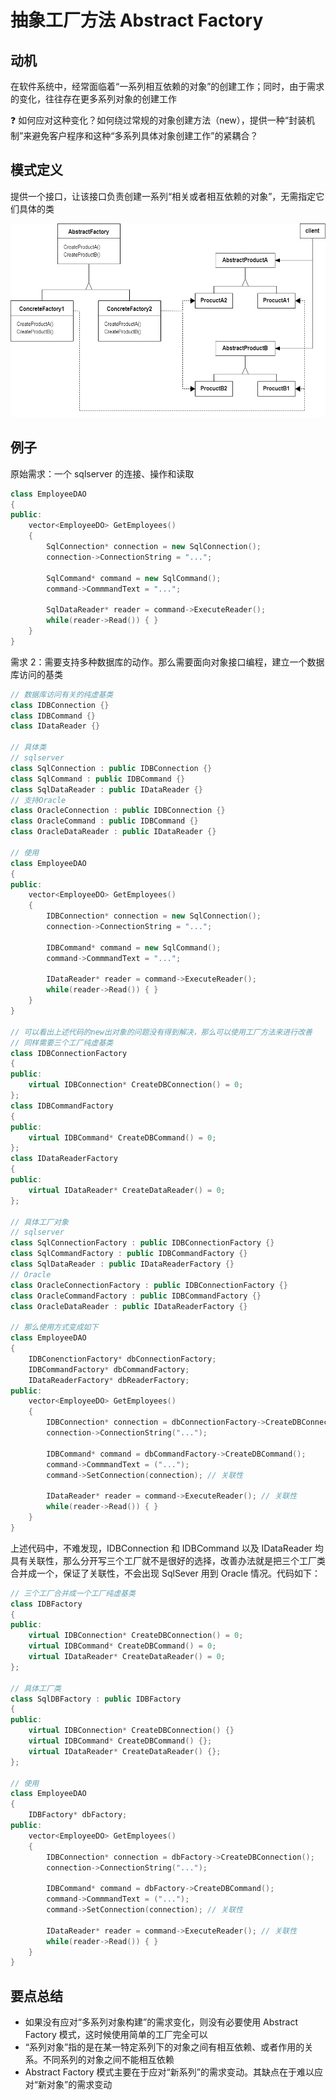# 抽象工厂方法 Abstract Factory

## 动机

在软件系统中，经常面临着“一系列相互依赖的对象”的创建工作；同时，由于需求的变化，往往存在更多系列对象的创建工作

:question: 如何应对这种变化？如何绕过常规的对象创建方法（new），提供一种“封装机制”来避免客户程序和这种“多系列具体对象创建工作”的紧耦合？

## 模式定义

提供一个接口，让该接口负责创建一系列“相关或者相互依赖的对象”，无需指定它们具体的类

<div align="center"><img src="../images/抽象工厂.drawio.png" alt="抽象工厂" height=310 width= /></div>

## 例子

原始需求：一个 sqlserver 的连接、操作和读取

```cpp
class EmployeeDAO
{
public:
    vector<EmployeeDO> GetEmployees()
    {
        SqlConnection* connection = new SqlConnection();
        connection->ConnectionString = "...";

        SqlCommand* command = new SqlCommand();
        command->CommmandText = "...";

        SqlDataReader* reader = command->ExecuteReader();
        while(reader->Read()) { }
    }
}
```

需求 2：需要支持多种数据库的动作。那么需要面向对象接口编程，建立一个数据库访问的基类

```cpp
// 数据库访问有关的纯虚基类
class IDBConnection {}
class IDBCommand {}
class IDataReader {}

// 具体类
// sqlserver
class SqlConnection : public IDBConnection {}
class SqlCommand : public IDBCommand {}
class SqlDataReader : public IDataReader {}
// 支持Oracle
class OracleConnection : public IDBConnection {}
class OracleCommand : public IDBCommand {}
class OracleDataReader : public IDataReader {}

// 使用
class EmployeeDAO
{
public:
    vector<EmployeeDO> GetEmployees()
    {
        IDBConnection* connection = new SqlConnection();
        connection->ConnectionString = "...";

        IDBCommand* command = new SqlCommand();
        command->CommmandText = "...";

        IDataReader* reader = command->ExecuteReader();
        while(reader->Read()) { }
    }
}

// 可以看出上述代码的new出对象的问题没有得到解决，那么可以使用工厂方法来进行改善
// 同样需要三个工厂纯虚基类
class IDBConnectionFactory
{
public:
    virtual IDBConnection* CreateDBConnection() = 0;
};
class IDBCommandFactory
{
public:
    virtual IDBCommand* CreateDBCommand() = 0;
};
class IDataReaderFactory
{
public:
    virtual IDataReader* CreateDataReader() = 0;
};

// 具体工厂对象
// sqlserver
class SqlConnectionFactory : public IDBConnectionFactory {}
class SqlCommandFactory : public IDBCommandFactory {}
class SqlDataReader : public IDataReaderFactory {}
// Oracle
class OracleConnectionFactory : public IDBConnectionFactory {}
class OracleCommandFactory : public IDBCommandFactory {}
class OracleDataReader : public IDataReaderFactory {}

// 那么使用方式变成如下
class EmployeeDAO
{
    IDBConenctionFactory* dbConnectionFactory;
    IDBCommandFactory* dbCommandFactory;
    IDataReaderFactory* dbReaderFactory;
public:
    vector<EmployeeDO> GetEmployees()
    {
        IDBConnection* connection = dbConnectionFactory->CreateDBConnection();
        connection->ConnectionString("...");

        IDBCommand* command = dbCommandFactory->CreateDBCommand();
        command->CommmandText = ("...");
        command->SetConnection(connection); // 关联性

        IDataReader* reader = command->ExecuteReader(); // 关联性
        while(reader->Read()) { }
    }
}
```

上述代码中，不难发现，IDBConnection 和 IDBCommand 以及 IDataReader 均具有关联性，那么分开写三个工厂就不是很好的选择，改善办法就是把三个工厂类合并成一个，保证了关联性，不会出现 SqlSever 用到 Oracle 情况。代码如下：

```cpp
// 三个工厂合并成一个工厂纯虚基类
class IDBFactory
{
public:
    virtual IDBConnection* CreateDBConnection() = 0;
    virtual IDBCommand* CreateDBCommand() = 0;
    virtual IDataReader* CreateDataReader() = 0;
};

// 具体工厂类
class SqlDBFactory : public IDBFactory
{
public:
    virtual IDBConnection* CreateDBConnection() {}
    virtual IDBCommand* CreateDBCommand() {};
    virtual IDataReader* CreateDataReader() {};
};

// 使用
class EmployeeDAO
{
    IDBFactory* dbFactory;
public:
    vector<EmployeeDO> GetEmployees()
    {
        IDBConnection* connection = dbFactory->CreateDBConnection();
        connection->ConnectionString("...");

        IDBCommand* command = dbFactory->CreateDBCommand();
        command->CommmandText = ("...");
        command->SetConnection(connection); // 关联性

        IDataReader* reader = command->ExecuteReader(); // 关联性
        while(reader->Read()) { }
    }
}
```

## 要点总结

- 如果没有应对“多系列对象构建”的需求变化，则没有必要使用 Abstract Factory 模式，这时候使用简单的工厂完全可以
- “系列对象”指的是在某一特定系列下的对象之间有相互依赖、或者作用的关系。不同系列的对象之间不能相互依赖
- Abstract Factory 模式主要在于应对“新系列”的需求变动。其缺点在于难以应对“新对象”的需求变动
